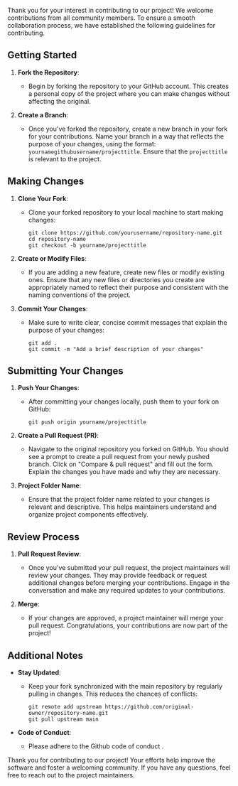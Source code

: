
Thank you for your interest in contributing to our project! We welcome contributions from all community members. To ensure a smooth collaboration process, we have established the following guidelines for contributing.

## Getting Started

1. **Fork the Repository**:
   - Begin by forking the repository to your GitHub account. This creates a personal copy of the project where you can make changes without affecting the original.

2. **Create a Branch**:
   - Once you've forked the repository, create a new branch in your fork for your contributions. Name your branch in a way that reflects the purpose of your changes, using the format: `yournamegithubusername/projecttitle`. Ensure that the `projecttitle` is relevant to the project.

## Making Changes

1. **Clone Your Fork**:
   - Clone your forked repository to your local machine to start making changes:
     ```
     git clone https://github.com/yourusername/repository-name.git
     cd repository-name
     git checkout -b yourname/projecttitle
     ```

2. **Create or Modify Files**:
   - If you are adding a new feature, create new files or modify existing ones. Ensure that any new files or directories you create are appropriately named to reflect their purpose and consistent with the naming conventions of the project.

3. **Commit Your Changes**:
   - Make sure to write clear, concise commit messages that explain the purpose of your changes:
     ```
     git add .
     git commit -m "Add a brief description of your changes"
     ```

## Submitting Your Changes

1. **Push Your Changes**:
   - After committing your changes locally, push them to your fork on GitHub:
     ```
     git push origin yourname/projecttitle
     ```

2. **Create a Pull Request (PR)**:
   - Navigate to the original repository you forked on GitHub. You should see a prompt to create a pull request from your newly pushed branch. Click on "Compare & pull request" and fill out the form. Explain the changes you have made and why they are necessary.

3. **Project Folder Name**:
   - Ensure that the project folder name related to your changes is relevant and descriptive. This helps maintainers understand and organize project components effectively.

## Review Process

1. **Pull Request Review**:
   - Once you've submitted your pull request, the project maintainers will review your changes. They may provide feedback or request additional changes before merging your contributions. Engage in the conversation and make any required updates to your contributions.

2. **Merge**:
   - If your changes are approved, a project maintainer will merge your pull request. Congratulations, your contributions are now part of the project!

## Additional Notes

- **Stay Updated**:
  - Keep your fork synchronized with the main repository by regularly pulling in changes. This reduces the chances of conflicts:
    ```
    git remote add upstream https://github.com/original-owner/repository-name.git
    git pull upstream main
    ```

- **Code of Conduct**:
  - Please adhere to the Github code of conduct .

Thank you for contributing to our project! Your efforts help improve the software and foster a welcoming community. If you have any questions, feel free to reach out to the project maintainers.